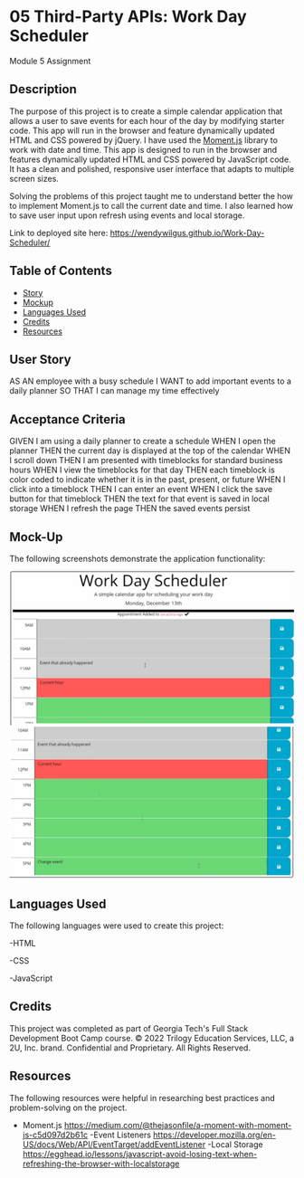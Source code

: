 # 05 Third-Party APIs: Work Day Scheduler

Module 5 Assignment

## Description
The purpose of this project is to create a simple calendar application that allows a user to save events for each hour of the day by modifying starter code. This app will run in the browser and feature dynamically updated HTML and CSS powered by jQuery. I have used the [Moment.js](https://momentjs.com/) library to work with date and time.  This app is designed to run in the browser and features dynamically updated HTML and CSS powered by JavaScript code. It has a clean and polished, responsive user interface that adapts to multiple screen sizes.

Solving the problems of this project taught me to understand better the how to implement Moment.js to call the current date and time.  I also learned how to save user input upon refresh using events and local storage. 

Link to deployed site here: https://wendywilgus.github.io/Work-Day-Scheduler/

## Table of Contents

- [Story](#user-story)
- [Mockup](#mockup) 
- [Languages Used](#languages)
- [Credits](#credits)
- [Resources](#resources)



## User Story 

AS AN employee with a busy schedule
I WANT to add important events to a daily planner
SO THAT I can manage my time effectively


## Acceptance Criteria

GIVEN I am using a daily planner to create a schedule
WHEN I open the planner
THEN the current day is displayed at the top of the calendar
WHEN I scroll down
THEN I am presented with timeblocks for standard business hours
WHEN I view the timeblocks for that day
THEN each timeblock is color coded to indicate whether it is in the past, present, or future
WHEN I click into a timeblock
THEN I can enter an event
WHEN I click the save button for that timeblock
THEN the text for that event is saved in local storage
WHEN I refresh the page
THEN the saved events persist


## Mock-Up

The following screenshots demonstrate the application functionality:

![Screenshot](./Assets/mockup1.png)
![Screenshot2](./Assets/mockup2.png)

## Languages Used
The following languages were used to create this project:

-HTML

-CSS

-JavaScript




## Credits

This project was completed as part of Georgia Tech's Full Stack Development Boot Camp course. 
© 2022 Trilogy Education Services, LLC, a 2U, Inc. brand. Confidential and Proprietary. All Rights Reserved.


## Resources

The following resources were helpful in researching best practices and problem-solving on the project.

- Moment.js https://medium.com/@thejasonfile/a-moment-with-moment-js-c5d097d2b61c
-Event Listeners https://developer.mozilla.org/en-US/docs/Web/API/EventTarget/addEventListener
-Local Storage https://egghead.io/lessons/javascript-avoid-losing-text-when-refreshing-the-browser-with-localstorage














